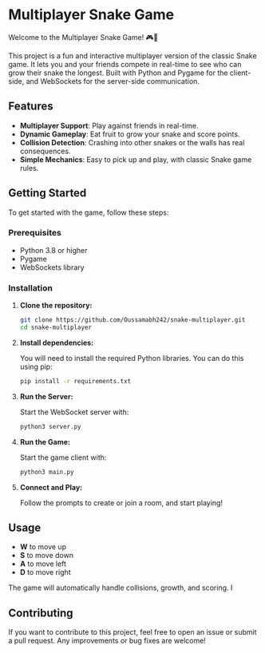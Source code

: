 # Multiplayer Snake Game

Welcome to the Multiplayer Snake Game! 🎮🐍

This project is a fun and interactive multiplayer version of the classic Snake game. It lets you and your friends compete in real-time to see who can grow their snake the longest. Built with Python and Pygame for the client-side, and WebSockets for the server-side communication.

## Features

- **Multiplayer Support**: Play against friends in real-time.
- **Dynamic Gameplay**: Eat fruit to grow your snake and score points.
- **Collision Detection**: Crashing into other snakes or the walls has real consequences.
- **Simple Mechanics**: Easy to pick up and play, with classic Snake game rules.

## Getting Started

To get started with the game, follow these steps:

### Prerequisites

- Python 3.8 or higher
- Pygame
- WebSockets library

### Installation

1. **Clone the repository:**

    ```bash
    git clone https://github.com/Oussamabh242/snake-multiplayer.git
    cd snake-multiplayer
    ```

2. **Install dependencies:**

    You will need to install the required Python libraries. You can do this using pip:

    ```bash
    pip install -r requirements.txt
    ```

3. **Run the Server:**

    Start the WebSocket server with:

    ```bash
    python3 server.py
    ```

4. **Run the Game:**

    Start the game client with:

    ```bash
    python3 main.py
    ```

5. **Connect and Play:**

    Follow the prompts to create or join a room, and start playing!

## Usage

- **W** to move up
- **S** to move down
- **A** to move left
- **D** to move right

The game will automatically handle collisions, growth, and scoring. I

## Contributing

If you want to contribute to this project, feel free to open an issue or submit a pull request. Any improvements or bug fixes are welcome!
